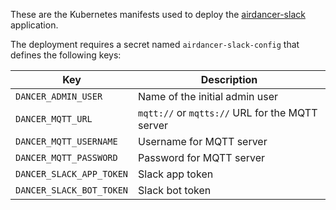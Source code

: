 These are the Kubernetes manifests used to deploy the [airdancer-slack] application.

The deployment requires a secret named `airdancer-slack-config` that defines the following keys:

| Key                      | Description                                     |
| ------------------------ | ----------------------------------------------- |
| `DANCER_ADMIN_USER`      | Name of the initial admin user                  |
| `DANCER_MQTT_URL`        | `mqtt://` or `mqtts://` URL for the MQTT server |
| `DANCER_MQTT_USERNAME`   | Username for MQTT server                        |
| `DANCER_MQTT_PASSWORD`   | Password for MQTT server                        |
| `DANCER_SLACK_APP_TOKEN` | Slack app token                                 |
| `DANCER_SLACK_BOT_TOKEN` | Slack bot token                                 |

[airdancer-slack]: https://github.com/larsks/airdancer-slack
